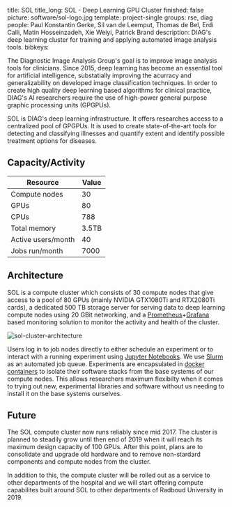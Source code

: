 title: SOL
title_long: SOL - Deep Learning GPU Cluster
finished: false
picture: software/sol-logo.jpg
template: project-single
groups: rse, diag
people: Paul Konstantin Gerke, Sil van de Leemput, Thomas de Bel, Erdi Calli, Matin Hosseinzadeh, Xie Weiyi, Patrick Brand
description: DIAG's deep learning cluster for training and applying automated image analysis tools.
bibkeys: 

The Diagnostic Image Analysis Group's goal is to improve image analysis tools
for clinicians. Since 2015, deep learning has become an essential tool for 
artificial intelligence, substatially improving the acurracy and generalizability 
on developed image classification techniques. In order to create high quality 
deep learning based algorithms for clinical practice, DIAG's AI researchers 
require the use of high-power general purpose graphic processing units (GPGPUs).

SOL is DIAG's deep learning infrastructure. It offers researches access to 
a centralized pool of GPGPUs. It is used to create state-of-the-art tools
for detecting and classifying illnesses and quantify extent and identify possible
treatment options for diseases.

## Capacity/Activity

| Resource               | Value                         |
| ---------------------- | ----------------------------- |
| Compute nodes          | 30                            |
| GPUs                   | 80                            |
| CPUs                   | 788                           |
| Total memory           | 3.5TB                         |
| Active users/month     | 40                            |
| Jobs run/month         | 7000                          |

## Architecture

SOL is a compute cluster which consists of 30 compute nodes that give access
to a pool of 80 GPUs (mainly NVIDIA GTX1080Ti
and RTX2080Ti cards), a dedicated 500 TB storage server for serving data to
deep learning compute nodes using 20 GBit networking, and a 
[Prometheus](https://prometheus.io/)+[Grafana](https://grafana.com/)
based monitoring solution to monitor the activity and health of the cluster. 

![sol-cluster-architecture]({static}/images/software/sol-architecture.png "SOL's architecture overview")

Users log in to job nodes directly to either schedule an experiment or to
interact with a running experiment using 
[Jupyter Notebooks](https://jupyter.org/). We use 
[Slurm](https://slurm.schedmd.com/overview.html) as an automated
job queue. Experiments are encapsulated in 
[docker containers](https://www.docker.com/) to isolate their 
software stacks from the base systems of our compute nodes. This allows 
researchers maximum flexibilty when it comes to trying out new, experimental 
libraries and software without us needing to install it on the base systems
ourselves.

## Future

The SOL compute cluster now runs reliably since mid 2017. The cluster is planned
to steadily grow until then end of 2019 when it will reach its maximum design capacity
of 100 GPUs. After this point, plans are to consolidate and upgrade old hardware
and to remove non-stardard components and compute nodes from the cluster.

In addition to this, the compute cluster will be rolled out as a service to 
other departments of the hospital and we will start offering compute capabilites
built around SOL to other departments of Radboud University in 2019.

